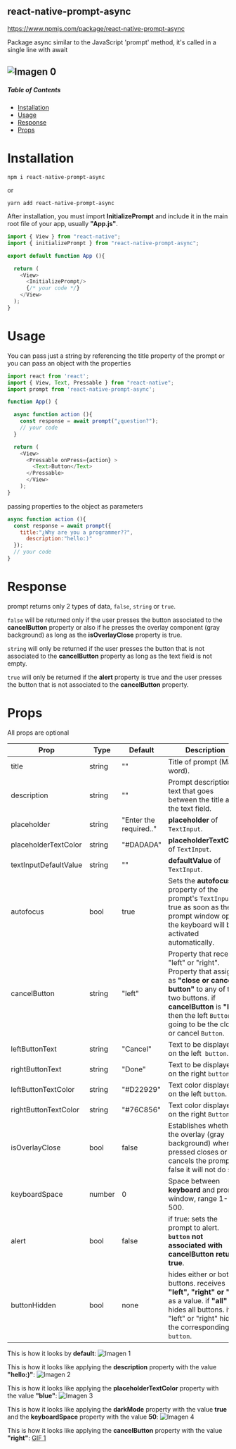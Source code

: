 ## react-native-prompt-async

https://www.npmjs.com/package/react-native-prompt-async 

Package async similar to the JavaScript 'prompt' method, it's called in a single line with await

![Imagen 0](https://drive.google.com/uc?export=view&id=1j_nu06Z8mEakN_cq5xJxZbcdo5hRFwOh)
------

##### Table of Contents
* [Installation](#Installation)
* [Usage](#Usage)
* [Response](#Response)
* [Props](#props)

# Installation
```shell
npm i react-native-prompt-async
```
or
```shell
yarn add react-native-prompt-async
```
After installation, you must import **InitializePrompt** and include it in the main root file of your app, usually **"App.js"**.

```js
import { View } from "react-native";
import { initializePrompt } from "react-native-prompt-async";

export default function App (){

  return (
    <View>
      <InitializePrompt/>
      {/* your code */}
    </View>
  );
}
```

# Usage

You can pass just a string by referencing the title property of the prompt or you can pass an object with the properties

```js
import react from 'react';
import { View, Text, Pressable } from "react-native";
import prompt from 'react-native-prompt-async';

function App() {

  async function action (){
    const response = await prompt("¿question?");
    // your code
  }

  return (
    <View>
      <Pressable onPress={action} >
        <Text>Button</Text>
      </Pressable>
      </View>
    );
}
```

passing properties to the object as parameters

```javascript
async function action (){
  const response = await prompt({
    title:"¿Why are you a programmer??", 
	  description:"hello:)"
  });
  // your code
}
```

# Response
prompt returns only 2 types of data, `false`, `string` or `true`.

`false` will be returned only if the user presses the button associated to the **cancelButton** property or also if he presses the overlay component (gray background) as long as the **isOverlayClose** property is true.

`string` will only be returned if the user presses the button that is not associated to the **cancelButton** property as long as the text field is not empty.

`true` will only be returned if the **alert** property is true and the user presses the button that is not associated to the **cancelButton** property.

# Props

All props are optional

Prop              | Type     | Default     | Description
----------------- | -------- | ----------- | -----------
title | string | "" | Title of prompt (Main word).
description | string | "" | Prompt description, text that goes between the title and the text field.
placeholder | string | "Enter the required.." |  **placeholder** of `TextInput`.
placeholderTextColor | string | "#DADADA" | **placeholderTextColor** of `TextInput`.
textInputDefaultValue | string | "" | **defaultValue** of `TextInput`.
autofocus | bool | true | Sets the **autofocus** property of the prompt's `TextInput`. if true as soon as the prompt window opens the keyboard will be activated automatically.
cancelButton | string | "left" | Property that receives "left" or "right". Property that assigns as **"close or cancel button"** to any of the two buttons. if **cancelButton** is **"left"** then the left `Button` is going to be the close or cancel `Button`.
leftButtonText | string | "Cancel" | Text to be displayed on the left` button`.
rightButtonText | string | "Done" | Text to be displayed on the right `button`.
leftButtonTextColor | string | "#D22929" | Text color displayed on the left `button`.
rightButtonTextColor | string | "#76C856" | Text color displayed on the right `Button`.
isOverlayClose | bool | false | Establishes whether the overlay (gray background) when pressed closes or cancels the prompt, if false it will not do so.
keyboardSpace | number | 0 | Space between **keyboard** and prompt window, range 1-500.
alert | bool | false | if true: sets the prompt to alert. **`button` not associated with cancelButton returns true**.
buttonHidden | bool | none | hides either or both buttons. receives **"left", "right" or "all"** as a value. if **"all"** hides all buttons. if "left" or "right" hides the corresponding `button`.

This is how it looks by **default**:
![Imagen 1](http://drive.google.com/uc?export=view&id=1Y0OvsTvgERlYC0XV5xRgSB5SWfV_g-T3)

This is how it looks like applying the **description** property with the value **"hello:)"**:
![Imagen 2](http://drive.google.com/uc?export=view&id=1p1Di_xGoK6sXhH48FOTzlbbsSLuqfCZV)

This is how it looks like applying the **placeholderTextColor** property with the value **"blue"**:
![Imagen 3](http://drive.google.com/uc?export=view&id=1p1H83CdlxJTWVHU1SZ8IFqumSovpdZPn)

This is how it looks like applying the **darkMode** property with the value **true** and the **keyboardSpace** property with the value **50**:
![Imagen 4](http://drive.google.com/uc?export=view&id=1q3uXaJZ1iNYDnn_mHL-sO-56JxUZ-M2l)

This is how it looks like applying the **cancelButton** property with the value **"right"**:
[GIF 1](https://drive.google.com/uc?export=view&id=1NLEJPaBtkU90_BG7boM5Z7-r5q4u7KNx)